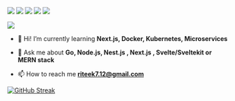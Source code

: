 [![](http://github-profile-summary-cards.vercel.app/api/cards/profile-details?username=Riteek712&theme=aura)](https://github.com/vn7n24fzkq/github-profile-summary-cards)
[![](http://github-profile-summary-cards.vercel.app/api/cards/repos-per-language?username=Riteek712&theme=aura)](https://github.com/vn7n24fzkq/github-profile-summary-cards) [![](http://github-profile-summary-cards.vercel.app/api/cards/most-commit-language?username=Riteek712&theme=aura)](https://github.com/vn7n24fzkq/github-profile-summary-cards)
[![](http://github-profile-summary-cards.vercel.app/api/cards/stats?username=Riteek712&theme=aura)](https://github.com/vn7n24fzkq/github-profile-summary-cards) [![](http://github-profile-summary-cards.vercel.app/api/cards/productive-time?username=Riteek712&theme=aura&utcOffset=8)](https://github.com/vn7n24fzkq/github-profile-summary-cards)

![](https://komarev.com/ghpvc/?username=Riteek712&style=for-the-badge&color=blue)

- 🌱 Hi! I’m currently learning **Next.js, Docker, Kubernetes, Microservices**

- 💬 Ask me about **Go, Node.js, Nest.js , Next.js , Svelte/Sveltekit or  MERN stack**

- 📫 How to reach me **riteek7.12@gmail.com**

[![GitHub Streak](https://github-readme-streak-stats.herokuapp.com?user=riteek712&theme=windows-dark&card_width=680)](https://git.io/streak-stats)
